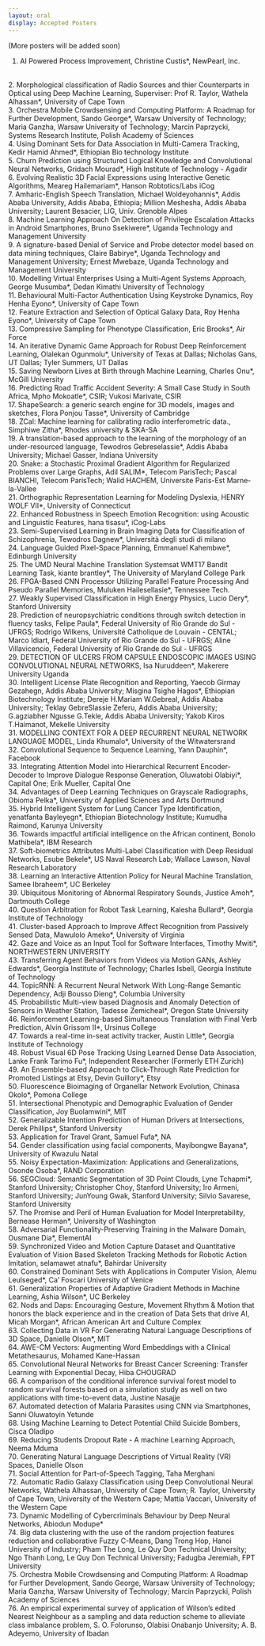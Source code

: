 ```yaml
---
layout: oral
display: Accepted Posters
---
```

(More posters will be added soon)
<br>
1.   AI Powered Process Improvement, Christine Custis*, NewPearl, Inc.
<br>
2.   Morphological classification of Radio Sources and thier Counterparts in Optical using Deep Machine Learning, Superviser: Prof R. Taylor, Wathela Alhassan*, University of Cape Town
<br>
3.   Orchestra Mobile Crowdsensing and Computing Platform: A Roadmap for Further Development, Sando George*, Warsaw University of Technology; Maria Ganzha, Warsaw University of Technology; Marcin Paprzycki, Systems Research Institute, Polish Academy of Sciences
<br>
4.   Using Dominant Sets for Data Association in Multi-Camera Tracking, Kedir Hamid Ahmed*, Ethiopian Bio technology Institute
<br>
5.   Churn Prediction using Structured Logical Knowledge and Convolutional Neural Networks, Gridach Mourad*, High Institute of Technology - Agadir
<br>
6.   Evolving Realistic 3D Facial Expressions using Interactive Genetic Algorithms, Meareg Hailemariam*, Hanson Robtotics/Labs iCog
<br>
7.   Amharic-English Speech Translation, Michael Woldeyohannis*, Addis Ababa University, Addis Ababa, Ethiopia; Million Meshesha, Addis Ababa University; Laurent Besacier, LIG, Univ. Grenoble Alpes
<br>
8.   Machine Learning Approach On Detection of Privilege Escalation Attacks in Android Smartphones, Bruno Ssekiwere*, Uganda Technology and Management University
<br>
9.   A signature-based Denial of Service and Probe detector model based on data mining techniques, Claire Babirye*, Uganda Technology and Management University; Ernest Mwebaze, Uganda Technology and Management University
<br>
10.   Modelling Virtual Enterprises Using a Multi-Agent Systems Approach, George Musumba*, Dedan Kimathi University of Technology
<br>
11.   Behavioural Multi-Factor Authentication Using Keystroke Dynamics, Roy Henha Eyono*, University of Cape Town
<br>
12.   Feature Extraction and Selection of Optical Galaxy Data, Roy Henha Eyono*, University of Cape Town
<br>
13.   Compressive Sampling for Phenotype Classification, Eric Brooks*, Air Force
<br>
14.   An iterative Dynamic Game Approach for Robust Deep Reinforcement Learning, Olalekan Ogunmolu*, University of Texas at Dallas; Nicholas Gans, UT Dallas; Tyler Summers, UT Dallas
<br>
15.   Saving Newborn Lives at Birth through Machine Learning, Charles Onu*, McGill University
<br>
16.   Predicting Road Traffic Accident Severity: A Small Case Study in South Africa, Mpho Mokoatle*, CSIR; Vukosi Marivate, CSIR
<br>
17.   ShapeSearch: a generic search engine for 3D models, images and sketches, Flora Ponjou Tasse*, University of Cambridge
<br>
18.   ZCal: Machine learning for calibrating radio interferometric data., Simphiwe Zitha*, Rhodes university & SKA-SA
<br>
19.   A translation-based approach to the learning of the morphology of an under-resourced language, Tewodros Gebreselassie*, Addis Ababa University; Michael Gasser, Indiana University
<br>
20.   Snake: a Stochastic Proximal Gradient Algorithm for Regularized Problems over Large Graphs, Adil SALIM*, Telecom ParisTech; Pascal BIANCHI, Telecom ParisTech; Walid HACHEM, Universite Paris-Est Marne-la-Vallee
<br>
21.   Orthographic Representation Learning for Modeling Dyslexia, HENRY WOLF VII*, University of Connecticut
<br>
22.   Enhanced Robustness in Speech Emotion Recognition: using Acoustic and Linguistic Features, hana tisasu*, iCog-Labs
<br>
23.   Semi-Supervised Learning in Brain Imaging Data for Classification of Schizophrenia, Tewodros Dagnew*, Università degli studi di milano
<br>
24.   Language Guided Pixel-Space Planning, Emmanuel Kahembwe*, Edinburgh University
<br>
25.   The UMD Neural Machine Translation Systemsat WMT17 Bandit Learning Task, kiante brantley*, The University of Maryland College Park
<br>
26.   FPGA-Based CNN Processor Utilizing Parallel Feature Processing And Pseudo Parallel Memories, Muluken Hailesellasie*, Tennessee Tech.
<br>
27.   Weakly Supervised Classification in High Energy Physics, Lucio Dery*, Stanford University
<br>
28.   Prediction of neuropsychiatric conditions through switch detection in fluency tasks, Felipe Paula*, Federal University of Rio Grande do Sul - UFRGS; Rodrigo Wilkens, Université Catholique de Louvain - CENTAL; Marco Idiart, Federal University of Rio Grande do Sul - UFRGS; Aline Villavicencio, Federal University of Rio Grande do Sul - UFRGS
<br>
29.   DETECTION OF ULCERS FROM CAPSULE ENDOSCOPIC IMAGES USING CONVOLUTIONAL NEURAL NETWORKS, Isa Nuruddeen*, Makerere University Uganda
<br>
30.   Intelligent License Plate Recognition and Reporting, Yaecob Girmay Gezahegn, Addis Ababa University; Misgina Tsighe Hagos*, Ethiopian Biotechnology Institute; Dereje H.Mariam W.Gebreal, Addis Ababa University; Teklay GebreSlassie Zeferu, Addis Ababa University; G.agziabher Ngusse G.Tekle, Addis Ababa University; Yakob Kiros T.Haimanot, Mekelle University
<br>
31.   MODELLING CONTEXT FOR A DEEP RECURRENT NEURAL NETWORK LANGUAGE MODEL, Linda Khumalo*, University of the Witwatersrand
<br>
32.   Convolutional Sequence to Sequence Learning, Yann Dauphin*, Facebook
<br>
33.   Integrating Attention Model into Hierarchical Recurrent Encoder-Decoder to Improve Dialogue Response Generation, Oluwatobi Olabiyi*, Capital One; Erik Mueller, Capital One
<br>
34.   Advantages of Deep Learning Techniques on Grayscale Radiographs, Obioma Pelka*, University of Applied Sciences and Arts Dortmund
<br>
35.   Hybrid Intelligent System for Lung Cancer Type Identification, yenatfanta Bayleyegn*, Ethiopian Biotechnology Institute; Kumudha Raimond, Karunya University
<br>
36.   Towards impactful artificial intelligence on the African continent, Bonolo Mathibela*, IBM Research
<br>
37.   Soft-biometrics Attributes Multi-Label Classification with Deep Residual Networks, Esube Bekele*, US Naval Research Lab; Wallace Lawson, Naval Research Laboratory
<br>
38.   Learning an Interactive Attention Policy for Neural Machine Translation, Samee Ibraheem*, UC Berkeley
<br>
39.   Ubiquitous Monitoring of Abnormal Respiratory Sounds, Justice Amoh*, Dartmouth College
<br>
40.   Question Arbitration for Robot Task Learning, Kalesha Bullard*, Georgia Institute of Technology
<br>
41.   Cluster-based Approach to Improve Affect Recognition from Passively Sensed Data, Mawulolo Ameko*, University of Virginia
<br>
42.   Gaze and Voice as an Input Tool for Software Interfaces, Timothy Mwiti*, NORTHWESTERN UNIVERSITY
<br>
43.   Transferring Agent Behaviors from Videos via Motion GANs, Ashley Edwards*, Georgia Institute of Technology; Charles Isbell, Georgia Institute of Technology
<br>
44.   TopicRNN: A Recurrent Neural Network With Long-Range Semantic Dependency, Adji Bousso Dieng*, Columbia University
<br>
45.   Probabilistic Multi-view based Diagnosis and Anomaly Detection of Sensors in Weather Station, Tadesse Zemicheal*, Oregon State University
<br>
46.   Reinforcement Learning-based Simultaneous Translation with Final Verb Prediction, Alvin Grissom II*, Ursinus College
<br>
47.   Towards a real-time in-seat activity tracker, Austin Little*, Georgia Institute of Technology
<br>
48.   Robust Visual 6D Pose Tracking Using Learned Dense Data Association, Lanke Frank Tarimo Fu*, Independent Researcher (Formerly ETH Zurich)
<br>
49.   An Ensemble-based Approach to Click-Through Rate Prediction for Promoted Listings at Etsy, Devin Guillory*, Etsy
<br>
50.   Fluorescence Bioimaging of Organellar Network Evolution, Chinasa Okolo*, Pomona College
<br>
51.   Intersectional Phenotypic and Demographic Evaluation of Gender Classification, Joy Buolamwini*, MIT
<br>
52.   Generalizable Intention Prediction of Human Drivers at Intersections, Derek Phillips*, Stanford University
<br>
53.   Application for Travel Grant, Samuel Fufa*, NA
<br>
54.   Gender classification using facial components, Mayibongwe Bayana*, University of Kwazulu Natal
<br>
55.   Noisy Expectation-Maximization: Applications and Generalizations, Osonde Osoba*, RAND Corporation
<br>
56.   SEGCloud: Semantic Segmentation of 3D Point Clouds, Lyne Tchapmi*, Stanford University; Christopher Choy, Stanford University; Iro Armeni, Stanford University; JunYoung Gwak, Stanford University; Silvio Savarese, Stanford University
<br>
57.   The Promise and Peril of Human Evaluation for Model Interpretability, Bernease Herman*, University of Washington
<br>
58.   Adversarial Functionality-Preserving Training in the Malware Domain, Ousmane Dia*, ElementAI
<br>
59.   Synchronized Video and Motion Capture Dataset and Quantitative Evaluation of Vision Based Skeleton Tracking Methods for Robotic Action Imitation, selamawet atnafu*, Bahirdar University
<br>
60.   Constrained Dominant Sets with Applications in Computer Vision, Alemu Leulseged*, Ca’ Foscari University of Venice
<br>
61.   Generalization Properties of Adaptive Gradient Methods in Machine Learning, Ashia Wilson*, UC Berkeley
<br>
62.   Nods and Daps: Encouraging Gesture, Movement Rhythm & Motion that honors the black experience and in the creation of Data Sets that drive AI, Micah Morgan*, African American Art and Culture Complex
<br>
63.   Collecting Data in VR For Generating Natural Language Descriptions of 3D Space, Danielle Olson*, MIT
<br>
64.   AWE-CM Vectors: Augmenting Word Embeddings with a Clinical Metathesaurus, Mohamed Kane-Hassan
<br>
65.   Convolutional Neural Networks for Breast Cancer Screening: Transfer Learning with Exponential Decay, Hiba CHOUGRAD
<br>
66.   A comparison of the conditional inference survival forest model to random survival forests based on a simulation study as well on two applications with time-to-event data, Justine Nasajje
<br>
67.   Automated detection of Malaria Parasites using CNN via Smartphones, Sanni Oluwatoyin Yetunde
<br>
68.   Using Machine Learning to Detect Potential Child Suicide Bombers, Cisca Oladipo 
<br>
69.   Reducing Students Dropout Rate - A machine Learning Approach, Neema Mduma 
<br>
70.   Generating Natural Language Descriptions of Virtual Reality (VR) Spaces, Danielle Olson
<br>
71.   Social Attention for Part-of-Speech Tagging, Taha Merghani
<br>
72.   Automatic Radio Galaxy Classification using Deep Convolutional Neural Networks, Wathela Alhassan, University of Cape Town; R. Taylor, University of Cape Town, University of the Western Cape; Mattia Vaccari, University of the Western Cape
<br>
73.   Dynamic Modelling of Cybercriminals Behaviour by Deep Neural Networks, Abiodun Modupe*
<br>
74.   Big data clustering with the use of the random projection features reduction and collaborative Fuzzy C-Means, Dang Trong Hop, Hanoi University of Industry; Pham The Long, Le Quy Don Technical University; Ngo Thanh Long, Le Quy Don Technical University; Fadugba Jeremiah, FPT University
<br>
75.   Orchestra Mobile Crowdsensing and Computing Platform: A Roadmap for Further Development, Sando George, Warsaw University of Technology; Maria Ganzha, Warsaw University of Technology; Marcin Paprzycki, Polish Academy of Sciences
<br>
76.   An empirical experimental survey of application of Wilson’s edited Nearest Neighbour as a sampling and data reduction scheme to alleviate class imbalance problem,  S. O. Folorunso, Olabisi Onabanjo University; A. B. Adeyemo, University of Ibadan
<br>
